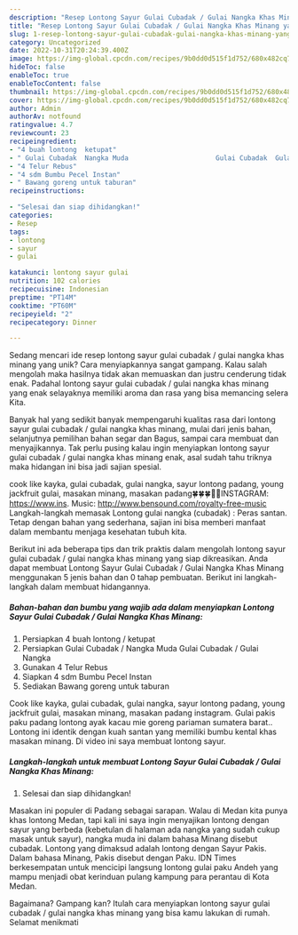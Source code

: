 ```yaml
---
description: "Resep Lontong Sayur Gulai Cubadak / Gulai Nangka Khas Minang yang Lezat"
title: "Resep Lontong Sayur Gulai Cubadak / Gulai Nangka Khas Minang yang Lezat"
slug: 1-resep-lontong-sayur-gulai-cubadak-gulai-nangka-khas-minang-yang-lezat
category: Uncategorized
date: 2022-10-31T20:24:39.400Z
image: https://img-global.cpcdn.com/recipes/9b0dd0d515f1d752/680x482cq70/lontong-sayur-gulai-cubadak-gulai-nangka-khas-minang-foto-resep-utama.jpg
hideToc: false
enableToc: true
enableTocContent: false
thumbnail: https://img-global.cpcdn.com/recipes/9b0dd0d515f1d752/680x482cq70/lontong-sayur-gulai-cubadak-gulai-nangka-khas-minang-foto-resep-utama.jpg
cover: https://img-global.cpcdn.com/recipes/9b0dd0d515f1d752/680x482cq70/lontong-sayur-gulai-cubadak-gulai-nangka-khas-minang-foto-resep-utama.jpg
author: Admin
authorAv: notfound
ratingvalue: 4.7
reviewcount: 23
recipeingredient:
- "4 buah lontong  ketupat"
- " Gulai Cubadak  Nangka Muda                      Gulai Cubadak  Gulai Nangka"
- "4 Telur Rebus"
- "4 sdm Bumbu Pecel Instan"
- " Bawang goreng untuk taburan"
recipeinstructions:

- "Selesai dan siap dihidangkan!"
categories:
- Resep
tags:
- lontong
- sayur
- gulai

katakunci: lontong sayur gulai 
nutrition: 102 calories
recipecuisine: Indonesian
preptime: "PT14M"
cooktime: "PT60M"
recipeyield: "2"
recipecategory: Dinner

---
```





Sedang mencari ide resep lontong sayur gulai cubadak / gulai nangka khas minang yang unik? Cara menyiapkannya sangat gampang. Kalau salah mengolah maka hasilnya tidak akan memuaskan dan justru cenderung tidak enak. Padahal lontong sayur gulai cubadak / gulai nangka khas minang yang enak selayaknya memiliki aroma dan rasa yang bisa memancing selera Kita.





Banyak hal yang sedikit banyak mempengaruhi kualitas rasa dari lontong sayur gulai cubadak / gulai nangka khas minang, mulai dari jenis bahan, selanjutnya pemilihan bahan segar dan Bagus, sampai cara membuat dan menyajikannya. Tak perlu pusing kalau ingin menyiapkan lontong sayur gulai cubadak / gulai nangka khas minang enak,      asal sudah tahu triknya maka hidangan ini bisa jadi sajian spesial.














cook like kayka, gulai cubadak, gulai nangka, sayur lontong padang, young jackfruit gulai, masakan minang, masakan padang🍀🍀🍀🤳🏻INSTAGRAM: https://www.ins. Music: http://www.bensound.com/royalty-free-music Langkah-langkah memasak Lontong gulai nangka (cubadak) : Peras santan. Tetap dengan bahan yang sederhana, sajian ini bisa memberi manfaat dalam membantu menjaga kesehatan tubuh kita.






Berikut ini ada beberapa tips dan trik praktis dalam mengolah lontong sayur gulai cubadak / gulai nangka khas minang yang siap dikreasikan. Anda dapat membuat Lontong Sayur Gulai Cubadak / Gulai Nangka Khas Minang menggunakan 5 jenis bahan dan 0 tahap pembuatan. Berikut ini langkah-langkah dalam membuat hidangannya.

<!--inarticleads1-->

##### Bahan-bahan dan bumbu yang wajib ada dalam menyiapkan Lontong Sayur Gulai Cubadak / Gulai Nangka Khas Minang:

1. Persiapkan 4 buah lontong / ketupat
1. Persiapkan  Gulai Cubadak / Nangka Muda                      Gulai Cubadak / Gulai Nangka
1. Gunakan 4 Telur Rebus
1. Siapkan 4 sdm Bumbu Pecel Instan
1. Sediakan  Bawang goreng untuk taburan


Cook like kayka, gulai cubadak, gulai nangka, sayur lontong padang, young jackfruit gulai, masakan minang, masakan padang instagram. Gulai pakis paku padang lontong ayak kacau mie goreng pariaman sumatera barat.. Lontong ini identik dengan kuah santan yang memiliki bumbu kental khas masakan minang. Di video ini saya membuat lontong sayur. 

<!--inarticleads2-->

##### Langkah-langkah untuk membuat Lontong Sayur Gulai Cubadak / Gulai Nangka Khas Minang:


1. Selesai dan siap dihidangkan!

Masakan ini populer di Padang sebagai sarapan. Walau di Medan kita punya khas lontong Medan, tapi kali ini saya ingin menyajikan lontong dengan sayur yang berbeda (kebetulan di halaman ada nangka yang sudah cukup masak untuk sayur), nangka muda ini dalam bahasa Minang disebut cubadak. Lontong yang dimaksud adalah lontong dengan Sayur Pakis. Dalam bahasa Minang, Pakis disebut dengan Paku. IDN Times berkesempatan untuk mencicipi langsung lontong gulai paku Andeh yang mampu menjadi obat kerinduan pulang kampung para perantau di Kota Medan. 

Bagaimana? Gampang kan? Itulah cara menyiapkan lontong sayur gulai cubadak / gulai nangka khas minang yang bisa kamu lakukan di rumah. Selamat menikmati
